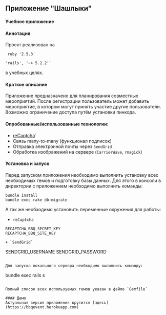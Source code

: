 ## Приложение "Шашлыки"
#### Учебное приложение

#### Аннотация
Проект реализован на 
```
 ruby '2.5.3'

'rails', '~> 5.2.2'` 
```
в учебных целях.

#### Краткое описание
Приложение предназначено для планирования совместных мероприятий. После регистрации пользователь может добавить мероприятие, в котором могут принять участие другие пользователи. Возможно ограничение доступа путём установки пинкода.

#### Опробованные/использованные технологии:
+ [reCaptcha](https://www.google.com/recaptcha/intro/)`
+ Связь many-to-many (функционал подписок)
+ Отправка электронной почты через `SendGrid`
+ Обработка изображений на сервере (`CarrierWave`, `rmagick`)

#### Установка и запуск
Перед запуском приложения необходимо выполнить установку всех необходимых гемов и подготовку базы данных. Для этого в консоли в директории с приложением необходимо выполнить команды:
```
bundle install
bundle exec rake db:migrate
```

А так же необходимо установить переменные окружения для работы:

+ `reCaptcha`
```
RECAPTCHA_BBQ_SECRET_KEY
RECAPTCHA_BBQ_SITE_KEY

+ `SendGrid`
```
SENDGRID_USERNAME
SENDGRID_PASSWORD
```

Для запуска локального сервера необходимо выполнить команду:
```
bundle exec rails s
```

Полный список всех используемых гемов указан в файле `Gemfile`

#### Демо
Aктуальная версия приложения крутится [здесь](https://bbqevent.herokuapp.com)
